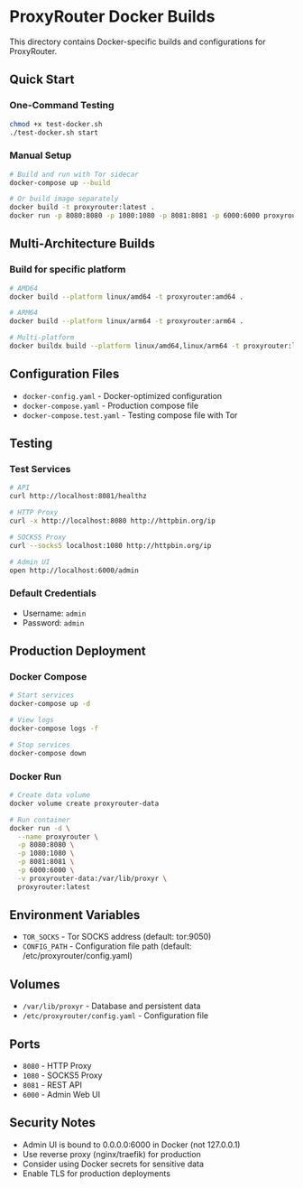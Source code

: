 # ProxyRouter Docker Builds

This directory contains Docker-specific builds and configurations for ProxyRouter.

## Quick Start

### One-Command Testing
```bash
chmod +x test-docker.sh
./test-docker.sh start
```

### Manual Setup
```bash
# Build and run with Tor sidecar
docker-compose up --build

# Or build image separately
docker build -t proxyrouter:latest .
docker run -p 8080:8080 -p 1080:1080 -p 8081:8081 -p 6000:6000 proxyrouter:latest
```

## Multi-Architecture Builds

### Build for specific platform
```bash
# AMD64
docker build --platform linux/amd64 -t proxyrouter:amd64 .

# ARM64
docker build --platform linux/arm64 -t proxyrouter:arm64 .

# Multi-platform
docker buildx build --platform linux/amd64,linux/arm64 -t proxyrouter:latest .
```

## Configuration Files

- `docker-config.yaml` - Docker-optimized configuration
- `docker-compose.yaml` - Production compose file
- `docker-compose.test.yaml` - Testing compose file with Tor

## Testing

### Test Services
```bash
# API
curl http://localhost:8081/healthz

# HTTP Proxy
curl -x http://localhost:8080 http://httpbin.org/ip

# SOCKS5 Proxy
curl --socks5 localhost:1080 http://httpbin.org/ip

# Admin UI
open http://localhost:6000/admin
```

### Default Credentials
- Username: `admin`
- Password: `admin`

## Production Deployment

### Docker Compose
```bash
# Start services
docker-compose up -d

# View logs
docker-compose logs -f

# Stop services
docker-compose down
```

### Docker Run
```bash
# Create data volume
docker volume create proxyrouter-data

# Run container
docker run -d \
  --name proxyrouter \
  -p 8080:8080 \
  -p 1080:1080 \
  -p 8081:8081 \
  -p 6000:6000 \
  -v proxyrouter-data:/var/lib/proxyr \
  proxyrouter:latest
```

## Environment Variables

- `TOR_SOCKS` - Tor SOCKS address (default: tor:9050)
- `CONFIG_PATH` - Configuration file path (default: /etc/proxyrouter/config.yaml)

## Volumes

- `/var/lib/proxyr` - Database and persistent data
- `/etc/proxyrouter/config.yaml` - Configuration file

## Ports

- `8080` - HTTP Proxy
- `1080` - SOCKS5 Proxy
- `8081` - REST API
- `6000` - Admin Web UI

## Security Notes

- Admin UI is bound to 0.0.0.0:6000 in Docker (not 127.0.0.1)
- Use reverse proxy (nginx/traefik) for production
- Consider using Docker secrets for sensitive data
- Enable TLS for production deployments
